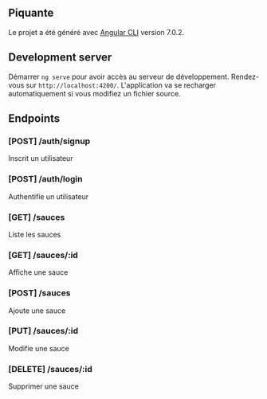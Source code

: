 ## Piquante

Le projet a été généré avec [Angular CLI](https://github.com/angular/angular-cli) version 7.0.2.

## Development server

Démarrer `ng serve` pour avoir accès au serveur de développement. Rendez-vous sur `http://localhost:4200/`. L'application va se recharger automatiquement si vous modifiez un fichier source.

## Endpoints

### [POST] /auth/signup
Inscrit un utilisateur

### [POST] /auth/login
Authentifie un utilisateur

### [GET] /sauces
Liste les sauces

### [GET] /sauces/:id
Affiche une sauce

### [POST] /sauces
Ajoute une sauce

### [PUT] /sauces/:id
Modifie une sauce

### [DELETE] /sauces/:id
Supprimer une sauce
